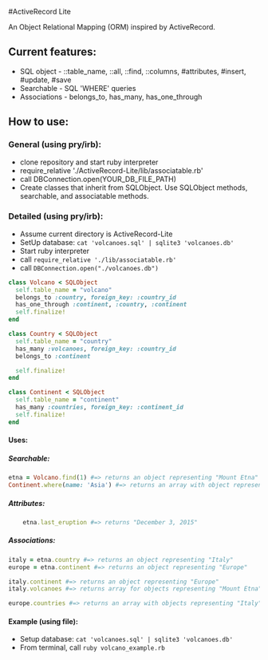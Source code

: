 #ActiveRecord Lite

An Object Relational Mapping (ORM) inspired by ActiveRecord.

## Current features:
+ SQL object - ::table_name, ::all, ::find, ::columns, #attributes, #insert, #update, #save
+ Searchable - SQL 'WHERE' queries
+ Associations - belongs_to, has_many, has_one_through

## How to use:
### General (using pry/irb):
+ clone repository and start ruby interpreter
+ require_relative './ActiveRecord-Lite/lib/associatable.rb'
+ call DBConnection.open(YOUR_DB_FILE_PATH)
+ Create classes that inherit from SQLObject. Use SQLObject methods, searchable, and associatable methods.

### Detailed (using pry/irb):
+ Assume current directory is ActiveRecord-Lite
+ SetUp database:  `cat 'volcanoes.sql' | sqlite3 'volcanoes.db'`
+ Start ruby interpreter
+ call `require_relative './lib/associatable.rb'`
+ call `DBConnection.open("./volcanoes.db")`

```ruby
class Volcano < SQLObject
  self.table_name = "volcano"
  belongs_to :country, foreign_key: :country_id
  has_one_through :continent, :country, :continent
  self.finalize!
end

class Country < SQLObject
  self.table_name = "country"
  has_many :volcanoes, foreign_key: :country_id
  belongs_to :continent

  self.finalize!
end

class Continent < SQLObject
  self.table_name = "continent"
  has_many :countries, foreign_key: :continent_id
  self.finalize!
end
```

#### Uses:
##### **Searchable:**
```ruby
etna = Volcano.find(1) #=> returns an object representing "Mount Etna"
Continent.where(name: 'Asia') #=> returns an array with object representing Asia
```
##### **Attributes:**
```ruby
    etna.last_eruption #=> returns "December 3, 2015"
```
##### **Associations:**
```ruby
italy = etna.country #=> returns an object representing "Italy"
europe = etna.continent #=> returns an object representing "Europe"

italy.continent #=> returns an object representing "Europe"
italy.volcanoes #=> returns array for objects representing "Mount Etna", "Vesuvius", and "Stromboli"

europe.countries #=> returns an array with objects representing "Italy" and "Iceland"
```
#### Example (using file):
+ Setup database: `cat 'volcanoes.sql' | sqlite3 'volcanoes.db'`
+ From terminal, call `ruby volcano_example.rb`
